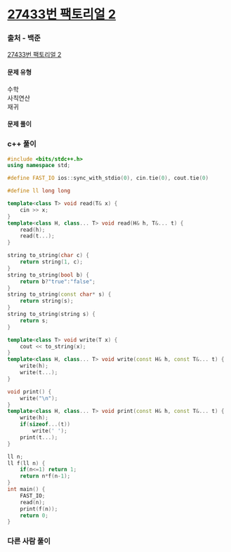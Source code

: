 # [27433번 팩토리얼 2](https://www.acmicpc.net/problem/27433)

### 출처 - 백준
[27433번 팩토리얼 2](https://www.acmicpc.net/problem/27433)

#### 문제 유형
수학  
사칙연산  
재귀

#### 문제 풀이

### c++ 풀이
```c++
#include <bits/stdc++.h>
using namespace std;

#define FAST_IO ios::sync_with_stdio(0), cin.tie(0), cout.tie(0)

#define ll long long

template<class T> void read(T& x) {
	cin >> x;
}
template<class H, class... T> void read(H& h, T&... t) {
	read(h);
	read(t...);
}

string to_string(char c) {
	return string(1, c);
}
string to_string(bool b) {
	return b?"true":"false";
}
string to_string(const char* s) {
	return string(s);
}
string to_string(string s) {
	return s;
}

template<class T> void write(T x) {
	cout << to_string(x);
}
template<class H, class... T> void write(const H& h, const T&... t) {
	write(h);
	write(t...);
}

void print() {
	write("\n");
}
template<class H, class... T> void print(const H& h, const T&... t) {
	write(h);
	if(sizeof...(t))
		write(' ');
	print(t...);
}

ll n;
ll f(ll n) {
    if(n<=1) return 1;
    return n*f(n-1);
}
int main() {
    FAST_IO;
    read(n);
    print(f(n));
	return 0;
}
```

### 다른 사람 풀이
```c++

```